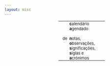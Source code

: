 ```yaml
---
layout: misc
---
```

<html>
<head>
<style>
table#t01, th, td {
	border-width:5px;  
    border-style:none;
	padding: 0px;
	width:30%; 
	margin-left:auto; 
    margin-right:auto;
	font-size: small;
}
</style>
</head>
<body>

<table id="t01">
  <tr>
    <td></td>
    <td><b>c</b>alendário</td>
    <td></td>
  </tr>
  <tr>
    <td></td>
    <td> <b>a</b>gendado  <br>&nbsp;
	</td>
    <td></td>
  </tr>
  <tr>
    <td style="text-align: right">de &nbsp;</td>
    <td><b>n</b>otas,</td>
    <td></td>
  </tr>
<tr>
    <td></td>
    <td><b>o</b>bservações,</td>
    <td></td>
  </tr>
  <tr>
    <td></td>
    <td><b>s</b>ignificações,</td>
    <td></td>
  </tr>
  <tr>
    <td></td>
    <td><b>s</b>iglas e</td>
    <td></td>
  </tr>
  <tr>
    <td></td>
    <td><b>a</b>crónimos</td>
    <td></td>
  </tr>

  
</table>



